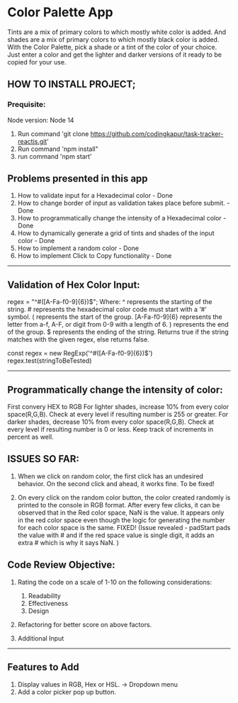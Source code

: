 # Color Palette App

Tints are a mix of primary colors to which mostly white color is added. 
And shades are a mix of primary colors to which mostly black color is added. 
With the Color Palette, pick a shade or a tint of the color of your choice. Just enter a color and get the lighter and darker versions of it ready to be copied for your use.

## HOW TO INSTALL PROJECT;
### Prequisite: 
    
Node version: Node 14
1. Run command 'git clone https://github.com/codingkapur/task-tracker-reactjs.git'
2. Run command 'npm install"
3. run command 'npm start'

## Problems presented in this app
1. How to validate input for a Hexadecimal color - Done
2. How to change border of input as validation takes place before submit. - Done
3. How to programmatically change the intensity of a Hexadecimal color - Done
4. How to dynamically generate a grid of tints and shades of the input color - Done
5. How to implement a random color - Done
6. How to implement Click to Copy functionality - Done

--------------------------------------------------------------------
Validation of Hex Color Input:
--------------------------------------------------------------------
regex = "^#([A-Fa-f0-9]{6})$";
Where: 
    ^ represents the starting of the string.
    # represents the hexadecimal color code must start with a ‘#’ symbol.
    ( represents the start of the group.
    [A-Fa-f0-9]{6} represents the letter from a-f, A-F, or digit from 0-9 with a length of 6.
    ) represents the end of the group.
    $ represents the ending of the string.
Returns true if the string matches with the given regex, else returns false.

const regex = new RegExp('^#([A-Fa-f0-9]{6})$')
regex.test(stringToBeTested) 

--------------------------------------------------------------------
Programmatically change the intensity of color:
--------------------------------------------------------------------
First convery HEX to RGB
For lighter shades, increase 10% from every color space(R,G,B). Check at every level if resulting number is 255 or greater.
For darker shades, decrease 10% from every color space(R,G,B). Check at every level if resulting number is 0 or less. 
Keep track of increments in percent as well.

## ISSUES SO FAR:

1. When we click on random color, the first click has an undesired behavior. On the second click and ahead, it works fine. To be fixed!

2. On every click on the random color button, the color created randomly is printed to the console in RGB format. After every few clicks, it can be observed that in the Red color space, NaN is the value. It appears only in the red color space even though the logic for generating the number for each color space is the same. FIXED! (Issue revealed - padStart pads the value with # and if the red space value is single digit, it adds an extra # which is why it says NaN. )


## Code Review Objective:

1. Rating the code on a scale of 1-10 on the following considerations:
    1. Readability
    2. Effectiveness
    3. Design

2. Refactoring for better score on above factors. 

3. Additional Input

--------------------------------------------------------------------
## Features to Add
1. Display values in RGB, Hex or HSL. -> Dropdown menu
2. Add a color picker pop up button.
